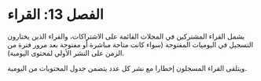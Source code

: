 # الفصل 13: القراء

يشمل القراء المشتركين في المجلات القائمة على الاشتراكات، والقراء الذين يختارون التسجيل في اليوميات المفتوحة (سواء كانت متاحة مباشرة أو مفتوحة بعد مرور فترة من الزمن على النشر الأولي لمحتوى اليومية).

ويتلقى القراء المسجلون إخطارا مع نشر كل عدد يتضمن جدول المحتويات من اليومية.